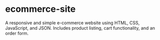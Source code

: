 # ecommerce-site
A responsive and simple e-commerce website using HTML, CSS, JavaScript, and JSON. Includes product listing, cart functionality, and an order form.
